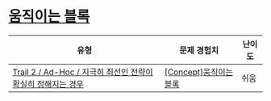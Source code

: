 # [움직이는 블록](https://www.codetree.ai/trails/complete/curated-cards/intro-moving-block)

|유형|문제 경험치|난이도|
|---|---|---|
|[Trail 2 / Ad-Hoc / 지극히 최선인 전략이 확실히 정해지는 경우](https://www.codetree.ai/trail-info/novice-mid/)|[[Concept]움직이는 블록](https://www.codetree.ai/trails/complete/curated-cards/intro-moving-block/)|쉬움|

